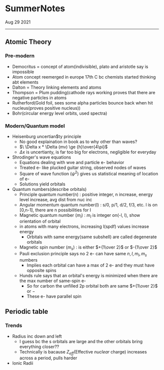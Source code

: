 # SummerNotes
Aug 29 2021
***
## Atomic Theory
### Pre-modern
 - Democritus = concept of atom(indivisible), plato and aristotle say is impossible
 - Atom concept reemerged in europe 17th C bc chemists started thinking abt elements
 - Dalton = Theory linking elements and atoms
 - Thompson = Plum pudding(cathode rays working proves that there are negative particles in atoms
 - Rutherford(Gold foil, sees some alpha particles bounce back when hit nucleus(proves positive nucleus))
 - Bohr(circular energy level orbits, used spectra) 
### Modern/Quantum model
 - Heisenburg uncertian$ty principle
   - No good explaination in book as to why other than waves?
   - $\ \Delta x * \Delta (mv) \ge {h}\over{4\pi}$
   - $\Delta x$ is uncertianty, is far too big for electrons, negligible for everyday
 - Shrodinger's wave equations
   - Equations dealing with wve and particle e- behavior
   - Treated e- like plucked guitar string, observed nodes of waves
   - Square of wave function ($\psi^2$) gives us statistical meaning of location of e-
   - Solutions yield orbitals
 - Quantum numbers(describe orbitals)
   - Principle quantum number(n)
   : positive integer, n increase, energy level increase, avg dist from nuc inc
   - Angular momentum quantum number(l)
   : s/0, p/1, d/2, f/3, etc. l is on \[0,n-1], there are n possibilities for l
   - Magnetic quantum number ($m_l$)
   : $m_l$ is integer on(-l, l), show orientation of orbital
   - in atoms with many electrons, increasing l(spdf) values increase energy
     - Orbitals with same energy(same subshell) are called degenerate orbitals
   - Magnetic spin number ($m_s$)
   : is either $+{1\over 2}$ or $-{1\over 2}$
   - Pauli exclusion principle says no 2 e- can have same $n, l, m_l, m_s$ numbers
     - Implies each orbital can have a max of 2 e- and they must have opposite spins
   - Hunds rule says that an orbital's energy is minimized when there are the max number of same-spin e-
     - So for carbon the unfilled 2p orbital both are same $+{1\over 2}$ or $-$
     - These e- have parallel spin
## Periodic table
### Trends
 - Radius inc down and left
   - I guess bc the s orbitals are large and the other orbitals bring everything closer??
   - Technically is bacause $Z_{eff}$(Effective *nuclear* charge) increases across a period, pulls harder
 - Ionic Radii
